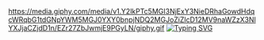 https://media.giphy.com/media/v1.Y2lkPTc5MGI3NjExY3NieDRhaGowdHdqcWRqbG1tdGNpYWM5MGJ0YXY0bnpjNDQ2MGJoZiZlcD12MV9naWZzX3NlYXJjaCZjdD1n/EZr27ZbJwmjE9PGyLN/giphy.gif
[![Typing SVG](https://readme-typing-svg.demolab.com?font=Roboto+Mono&pause=10&color=FFD700&background=001F54&center=true&vCenter=true&multiline=true&width=434&height=80&lines=Hello+There%2C;I+Am+Aditya+Mishra)](https://git.io/typing-svg)
